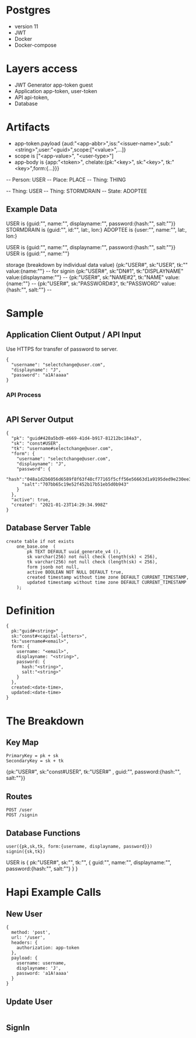 # Postgres
* version 11
* JWT
* Docker
* Docker-compose

# Layers        access
* JWT Generator app-token
                guest      
* Application   app-token, user-token
* API           api-token,        
* Database

# Artifacts
* app-token.payload {aud:"\<app-abbr>",iss:"\<issuer-name>",sub:"\<string>",user:"\<guid>",scope:["\<value>",...]}
* scope is ["\<app-value>", "\<user-type>"]
* app-body is {app:"\<token>", chelate:{pk:"\<key>", sk:"\<key>", tk:"\<key>",form:{...}}}

-- Person: USER
-- Place: PLACE
-- Thing: THING


-- Thing: USER
-- Thing: STORMDRAIN
-- State: ADOPTEE
## Example Data

USER is {guid:"<string>", name:"<email>", displayname:"<string>", password:{hash:"<string>", salt:"<string>"}}
STORMDRAIN is {guid:"<string>", id:"<local-id>", lat:<numeric>, lon:<numeric>}
ADOPTEE is {user:"<guid>", name:"<drain-name>", lat:<numeric>, lon:<numeric>}

USER is {guid:"<string>", name:"<email>", displayname:"<string>", password:{hash:"<string>", salt:"<string>"}}
USER is {guid:"<string>", name:"<email>"}

storage (breakdown by individual data value)
{pk:"USER#<email>", sk:"USER", tk:"<guid>" value:{name:"<email>"}  -- for signin
{pk:"USER#<email>", sk:"DN#1", tk:"DISPLAYNAME" value:{displayname:"<string>"}     --
{pk:"USER#<email>", sk:"NAME#2", tk:"NAME" value:{name:"<email>"}     --
{pk:"USER#<email>", sk:"PASSWORD#3", tk:"PASSWORD" value:{hash:"<string>", salt:"<string>"}     --
# Sample
## Application Client Output / API Input
Use HTTPS for transfer of password to server.
```
{
  "username": "selectchange@user.com",
  "displayname": "J",
  "password": "a1A!aaaa"
}
```

### API Process 
```
```

## API Server Output
```
{
  "pk": "guid#420a5bd9-e669-41d4-b917-81212bc184a3",
  "sk": "const#USER",
  "tk": "username#selectchange@user.com",
  "form": {
    "username": "selectchange@user.com",
    "displayname": "J",
    "password": {
      "hash":"048a1d2b6056d6589f8f63f48cf77165f5cff56e56663d1a9195ded9e230ee355b1abb8c22b3fb9ec409f02bc8a725f148988efaa233b30e1333aa1a28198703",
      "salt":"707bb65c19e52f452b17b51eb5d0b943"
    }
  },
  "active": true,
  "created": "2021-01-23T14:29:34.998Z"
}
```    
## Database Server Table
```
create table if not exists
    one_base.one  (
        pk TEXT DEFAULT uuid_generate_v4 (),
        sk varchar(256) not null check (length(sk) < 256),
        tk varchar(256) not null check (length(sk) < 256),
        form jsonb not null,
        active BOOLEAN NOT NULL DEFAULT true,
        created timestamp without time zone DEFAULT CURRENT_TIMESTAMP,
        updated timestamp without time zone DEFAULT CURRENT_TIMESTAMP
    );
```

# Definition
```
{
  pk:"guid#<string>" ,
  sk:"const#<capital-letters>",
  tk:"username#<email>",  
  form: {
    username: "<email>",
    displayname: "<string>",
    password: {
      hash:"<string>",
      salt:"<string>"
    }  
  },
  created:<date-time>,
  updated:<date-time>
}
```
# The Breakdown

## Key Map
```
PrimaryKey = pk + sk
SecondaryKey = sk + tk
```
{pk:"USER#<guid>", sk:"const#USER", tk:"USER#<email>" , guid:"<string>", password:{hash:"<string>", salt:"<string>"}}

## Routes
```
POST /user
POST /signin

```

## Database Functions
```
user({pk,sk,tk, form:{username, displayname, password}})
signin({sk,tk})
```
USER is
{
  pk:"USER#<email>",
  sk:"",
  tk:"",
  {
    guid:"<string>",
    name:"<email>",
    displayname:"<string>",
    password:{hash:"<string>", salt:"<string>"}
  }
}

# Hapi Example Calls
## New User
```
{
  method: 'post',
  url: '/user',
  headers: {
    authorization: app-token
  },
  payload: {
    username: username,
    displayname: 'J',
    password: 'a1A!aaaa'
  }
}
```
## Update User
```

```
## SignIn
```

```
